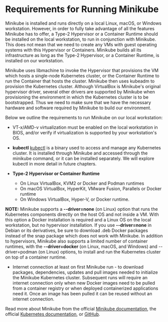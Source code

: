# **Requirements for Running Minikube**

Minikube is installed and runs directly on a local Linux, macOS, or Windows workstation. However, in order to fully take advantage of all the features Minikube has to offer, a Type-2 Hypervisor or a Container Runtime should be installed on the local workstation, to run in conjunction with Minikube. This does not mean that we need to create any VMs with guest operating systems with this Hypervisor or Containers. Minikube builds all its infrastructure as long as the Type-2 Hypervisor, or a Container Runtime, is installed on our workstation. 

Minikube uses libmachine to invoke the Hypervisor that provisions the VM which hosts a single-node Kubernetes cluster, or the Container Runtime to run the Container that hosts the cluster. Minikube then uses kubeadm to provision the Kubernetes cluster. Although VirtualBox is Minikube's original hypervisor driver, several other drivers are supported by Minikube when provisioning the environment in which the Kubernetes cluster is to be bootstrapped. Thus we need to make sure that we have the necessary hardware and software required by Minikube to build our environment. 

Below we outline the requirements to run Minikube on our local workstation: 

- VT-x/AMD-v virtualization must be enabled on the local workstation in BIOS, and/or verify if virtualization is supported by your workstation's OS.
- **kubectl**
<a href="https://kubernetes.io/docs/tasks/tools/">kubectl</a> is a binary used to access and manage any Kubernetes cluster. It is installed through Minikube and accessed through the minikube command, or it can be installed separately. We will explore kubectl in more detail in future chapters.

- **Type-2 Hypervisor or Container Runtime**
  - On Linux VirtualBox, KVM2 or Docker and Podman runtimes
  - On macOS VirtualBox, HyperKit, VMware Fusion, Parallels or Docker runtime
  - On Windows VirtualBox, Hyper-V, or Docker runtime.

**NOTE:** Minikube supports a **--driver=none** (on Linux) option that runs the Kubernetes components directly on the host OS and not inside a VM. With this option a Docker installation is required and a Linux OS on the local workstation, but no hypervisor installation. If you use **--driver=none** in Debian or its derivatives, be sure to download .deb Docker packages instead of the snap package which does not work with Minikube. In addition to hypervisors, Minikube also supports a limited number of container runtimes, with the **--driver=docker** (on Linux, macOS, and Windows) and --driver=podman (on Linux) options, to install and run the Kubernetes cluster on top of a container runtime.

- Internet connection at least on first Minikube run - to download packages, dependencies, updates and pull images needed to initialize the Minikube Kubernetes cluster. Subsequent runs will require an internet connection only when new Docker images need to be pulled from a container registry or when deployed containerized applications need it. Once an image has been pulled it can be reused without an internet connection.

Read more about Minikube from the official <a href="https://minikube.sigs.k8s.io/docs/">Minikube documentation</a>, the official <a href="https://kubernetes.io/docs/tasks/tools/">Kubernetes documentation</a>, or <a href="https://github.com/kubernetes/minikube">GitHub</a>.